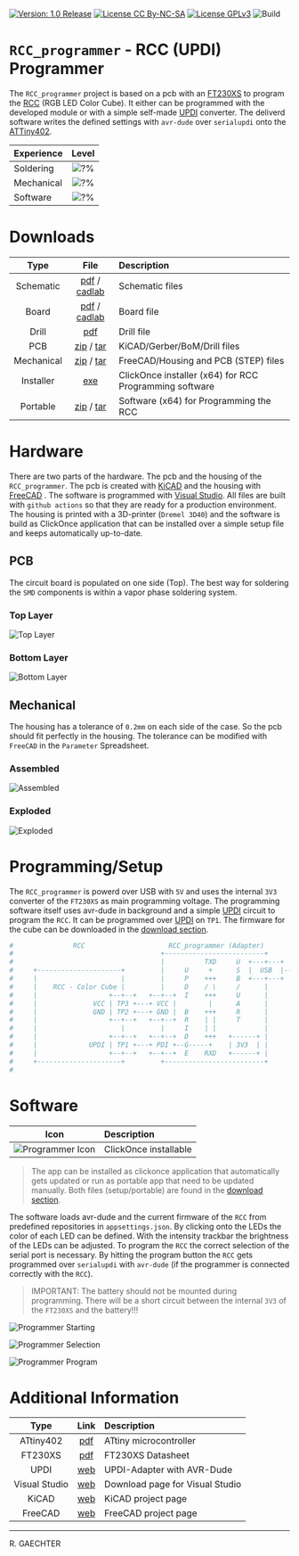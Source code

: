 [![Version: 1.0 Release](https://img.shields.io/badge/Version-1.0%20Release-green.svg)](https://github.com/0x007e/rcc_programmer) [![License CC By-NC-SA](https://img.shields.io/badge/Hardware-CC--BY--NC--SA--4.0-lightgrey)](https://creativecommons.org/licenses/by-nc-sa/4.0/legalcode) [![License GPLv3](https://img.shields.io/badge/Firmware-GPLv3-lightgrey)](https://www.gnu.org/licenses/gpl-3.0.html) ![Build](https://github.com/0x007e/rcc_programmer/actions/workflows/release.yml/badge.svg)

# `RCC_programmer` - RCC (UPDI) Programmer

The `RCC_programmer` project is based on a pcb with an [FT230XS](#additional-information) to program the [RCC](https://github.com/0x0007e/rcc) (RGB LED Color Cube). It either can be programmed with the developed module or with a simple self-made [UPDI](#additional-information) converter. The deliverd software writes the defined settings with `avr-dude` over `serialupdi` onto the [ATTiny402](#additional-information).

| Experience | Level |
|:------------|:-----:|
| Soldering   | ![?%](https://progress-bar.xyz/15?progress_color=00ff00&suffix=%20Low&width=120) |
| Mechanical  | ![?%](https://progress-bar.xyz/15?progress_color=00ff00&suffix=%20Low&width=120) |
| Software    | ![?%](https://progress-bar.xyz/20?progress_color=00ff00&suffix=%20Low&width=120) |

# Downloads

| Type      | File               | Description              |
|:---------:|:------------------:|:-------------------------|
| Schematic | [pdf](https://github.com/0x007E/rcc_programmer/releases/latest/download/schematic.pdf) / [cadlab](https://cadlab.io/project/29709/main/files) | Schematic files |
| Board | [pdf](https://github.com/0x007E/rcc_programmer/releases/latest/download/pcb.pdf) / [cadlab](https://cadlab.io/project/29709/main/files) | Board file |
| Drill | [pdf](https://github.com/0x007E/rcc_programmer/releases/latest/download/drill.pdf) | Drill file |
| PCB | [zip](https://github.com/0x007E/rcc_programmer/releases/latest/download/kicad.zip) / [tar](https://github.com/0x007E/rcc_programmer/releases/latest/download/kicad.tar.gz) | KiCAD/Gerber/BoM/Drill files |
| Mechanical | [zip](https://github.com/0x007E/rcc_programmer/releases/latest/download/freecad.zip) / [tar](https://github.com/0x007E/rcc_programmer/releases/latest/download/freecad.tar.gz) | FreeCAD/Housing and PCB (STEP) files     |
| Installer | [exe](https://0x007e.github.io/rcc_programmer/clickonce/setup.exe) | ClickOnce installer (x64) for RCC Programming software |
| Portable | [zip](https://github.com/0x007E/rcc_programmer/releases/latest/download/programmer.zip) / [tar](https://github.com/0x007E/rcc_programmer/releases/latest/download/programmer.tar.gz) | Software (x64) for Programming the RCC |

# Hardware

There are two parts of the hardware. The pcb and the housing of the `RCC_programmer`. The pcb is created with [KiCAD](#additional-information) and the housing with [FreeCAD](#additional-information) . The software is programmed with [Visual Studio](#additional-information). All files are built with `github actions` so that they are ready for a production environment. The housing is printed with a 3D-printer (`Dremel 3D40`) and the software is build as ClickOnce application that can be installed over a simple setup file and keeps automatically up-to-date.

## PCB

The circuit board is populated on one side (Top). The best way for soldering the `SMD` components is within a vapor phase soldering system.

### Top Layer

![Top Layer](https://github.com/0x007E/rcc_programmer/releases/latest/download/top.kicad.png)

### Bottom Layer

![Bottom Layer](https://github.com/0x007E/rcc_programmer/releases/latest/download/bottom.kicad.png)

## Mechanical

The housing has a tolerance of `0.2mm` on each side of the case. So the pcb should fit perfectly in the housing. The tolerance can be modified with `FreeCAD` in the `Parameter` Spreadsheet.

### Assembled

![Assembled](./images/assembled.png)

### Exploded

![Exploded](./images/explosion.png)

# Programming/Setup

The `RCC_programmer` is powerd over USB with `5V` and uses the internal `3V3` converter of the `FT230XS` as main programming voltage. The programming software itself uses avr-dude in background and a simple [UPDI](#additional-information) circuit to program the `RCC`. It can be programmed over [UPDI](#additional-information) on `TP1`. The firmware for the cube can be downloaded in the [download section](#downloads).

``` bash
#               RCC                     RCC_programmer (Adapter)
#                                     +-------------------------+      +---------------------+
#                                     |          TXD     U  +---+---+  |                     |
#     +---------------------+         |     U     +      S  |  USB  |--+ +-----------------+ |
#     |                     |         |     P    +++     B  +---+---+  | | RCC Programmer  | |
#     |    RCC - Color Cube |         |     D    / \     /      |      | | ~~~~~~~~        | |
#     |                  +--+--+   +--+--+  I    +++     U      |      | | ~~~~~           | |
#     |              VCC | TP3 +---+ VCC |        |      A      |      | | ~~~~~~~~~~~~    | |
#     |              GND | TP2 +---+ GND |  B    +++     R      |      | |                 | |
#     |                  +--+--+   +--+--+  R    | |     T      |      | +-----------------+ |
#     |                     |         |     I    | |            |      |                     |
#     |                  +--+--+   +--+--+  D    +++   +------+ |      | Computer            |
#     |             UPDI | TP1 +---+ PDI +--G-----+    | 3V3  | |      |                     |
#     |                  +--+--+   +--+--+  E    RXD   +------+ |      +---------------------+
#     +---------------------+         +-------------------------+
#
```

# Software

| Icon                                             | Description           |
|:------------------------------------------------:|:----------------------|
| ![Programmer Icon](./images/programmer_Icon.png) | ClickOnce installable |

> The app can be installed as clickonce application that automatically gets updated or run as portable app that need to be updated manually. Both files (setup/portable) are found in the [download section](#downloads).

The software loads avr-dude and the current firmware of the `RCC` from predefined repositories in `appsettings.json`. By clicking onto the LEDs the color of each LED can be defined. With the intensity trackbar the brightness of the LEDs can be adjusted. To program the `RCC` the correct selection of the serial port is necessary. By hitting the program button the `RCC` gets programmed over `serialupdi` with `avr-dude` (if the programmer is connected correctly with the `RCC`).

> IMPORTANT: The battery should not be mounted during programming. There will be a short circuit between the internal `3V3` of the `FT230XS` and the battery!!!

![Programmer Starting](./images/programmer_starting.png)

![Programmer Selection](./images/programmer_color_selection.png)

![Programmer Program](./images/programmer_program.png)

# Additional Information

| Type          | Link                                                                 | Description                     |
|:-------------:|:--------------------------------------------------------------------:|:--------------------------------|
| ATtiny402     | [pdf](https://ww1.microchip.com/downloads/en/DeviceDoc/ATtiny202-402-AVR-MCU-with-Core-Independent-Peripherals_and-picoPower-40001969A.pdf) | ATtiny microcontroller |
| FT230XS       | [pdf](https://ftdichip.com/wp-content/uploads/2021/10/DS_FT230X.pdf) | FT230XS Datasheet               |
| UPDI          | [web](https://github.com/0x007e/updi)                                | UPDI-Adapter with AVR-Dude      |
| Visual Studio | [web](https://visualstudio.microsoft.com/)                           | Download page for Visual Studio |
| KiCAD         | [web](https://www.kicad.org/)                                        | KiCAD project page              |
| FreeCAD       | [web](https://www.freecad.org/)                                      | FreeCAD project page            |

---

R. GAECHTER
